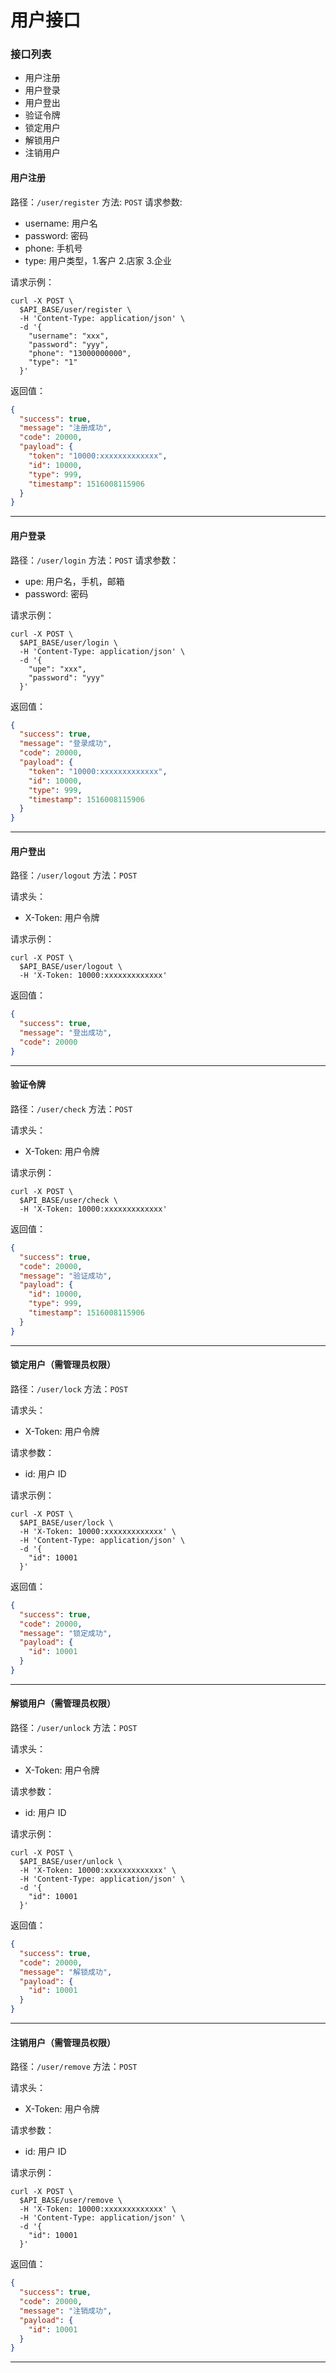 # 用户接口

### 接口列表

* 用户注册
* 用户登录
* 用户登出
* 验证令牌
* 锁定用户
* 解锁用户
* 注销用户

#### 用户注册

路径：`/user/register`
方法: `POST`
请求参数:

* username: 用户名
* password: 密码
* phone: 手机号
* type: 用户类型，1.客户 2.店家 3.企业

请求示例：

```shell
curl -X POST \
  $API_BASE/user/register \
  -H 'Content-Type: application/json' \
  -d '{
    "username": "xxx",
    "password": "yyy",
    "phone": "13000000000",
    "type": "1"
  }'
```

返回值：

```json
{
  "success": true,
  "message": "注册成功",
  "code": 20000,
  "payload": {
    "token": "10000:xxxxxxxxxxxxx",
    "id": 10000,
    "type": 999,
    "timestamp": 1516008115906
  }
}
```

---

#### 用户登录

路径：`/user/login`
方法：`POST`
请求参数：

* upe: 用户名，手机，邮箱
* password: 密码

请求示例：

```shell
curl -X POST \
  $API_BASE/user/login \
  -H 'Content-Type: application/json' \
  -d '{
    "upe": "xxx",
    "password": "yyy"
  }'
```

返回值：

```json
{
  "success": true,
  "message": "登录成功",
  "code": 20000,
  "payload": {
    "token": "10000:xxxxxxxxxxxxx",
    "id": 10000,
    "type": 999,
    "timestamp": 1516008115906
  }
}
```

---

#### 用户登出

路径：`/user/logout`
方法：`POST`

请求头：

* X-Token: 用户令牌

请求示例：

```shell
curl -X POST \
  $API_BASE/user/logout \
  -H 'X-Token: 10000:xxxxxxxxxxxxx'
```

返回值：

```json
{
  "success": true,
  "message": "登出成功",
  "code": 20000
}
```

---

#### 验证令牌

路径：`/user/check`
方法：`POST`

请求头：

* X-Token: 用户令牌

请求示例：

```shell
curl -X POST \
  $API_BASE/user/check \
  -H 'X-Token: 10000:xxxxxxxxxxxxx'
```

返回值：

```json
{
  "success": true,
  "code": 20000,
  "message": "验证成功",
  "payload": {
    "id": 10000,
    "type": 999,
    "timestamp": 1516008115906
  }
}
```

---

#### 锁定用户（需管理员权限）

路径：`/user/lock`
方法：`POST`

请求头：

* X-Token: 用户令牌

请求参数：

* id: 用户 ID

请求示例：

```shell
curl -X POST \
  $API_BASE/user/lock \
  -H 'X-Token: 10000:xxxxxxxxxxxxx' \
  -H 'Content-Type: application/json' \
  -d '{
    "id": 10001
  }'
```

返回值：

```json
{
  "success": true,
  "code": 20000,
  "message": "锁定成功",
  "payload": {
    "id": 10001
  }
}
```

---

#### 解锁用户（需管理员权限）

路径：`/user/unlock`
方法：`POST`

请求头：

* X-Token: 用户令牌

请求参数：

* id: 用户 ID

请求示例：

```shell
curl -X POST \
  $API_BASE/user/unlock \
  -H 'X-Token: 10000:xxxxxxxxxxxxx' \
  -H 'Content-Type: application/json' \
  -d '{
    "id": 10001
  }'
```

返回值：

```json
{
  "success": true,
  "code": 20000,
  "message": "解锁成功",
  "payload": {
    "id": 10001
  }
}
```

---

#### 注销用户（需管理员权限）

路径：`/user/remove`
方法：`POST`

请求头：

* X-Token: 用户令牌

请求参数：

* id: 用户 ID

请求示例：

```shell
curl -X POST \
  $API_BASE/user/remove \
  -H 'X-Token: 10000:xxxxxxxxxxxxx' \
  -H 'Content-Type: application/json' \
  -d '{
    "id": 10001
  }'
```

返回值：

```json
{
  "success": true,
  "code": 20000,
  "message": "注销成功",
  "payload": {
    "id": 10001
  }
}
```

---
